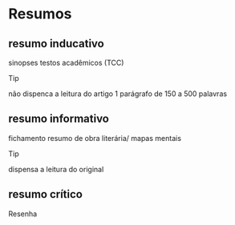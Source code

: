 # Resumos

## resumo inducativo
sinopses
testos acadêmicos (TCC)

>[!TIP]
>não dispenca a leitura do artigo
>1 parágrafo de 150 a 500 palavras

## resumo informativo
fichamento
resumo de obra literária/ mapas mentais 

>[!TIP]
>dispensa a leitura do original

## resumo crítico
Resenha

